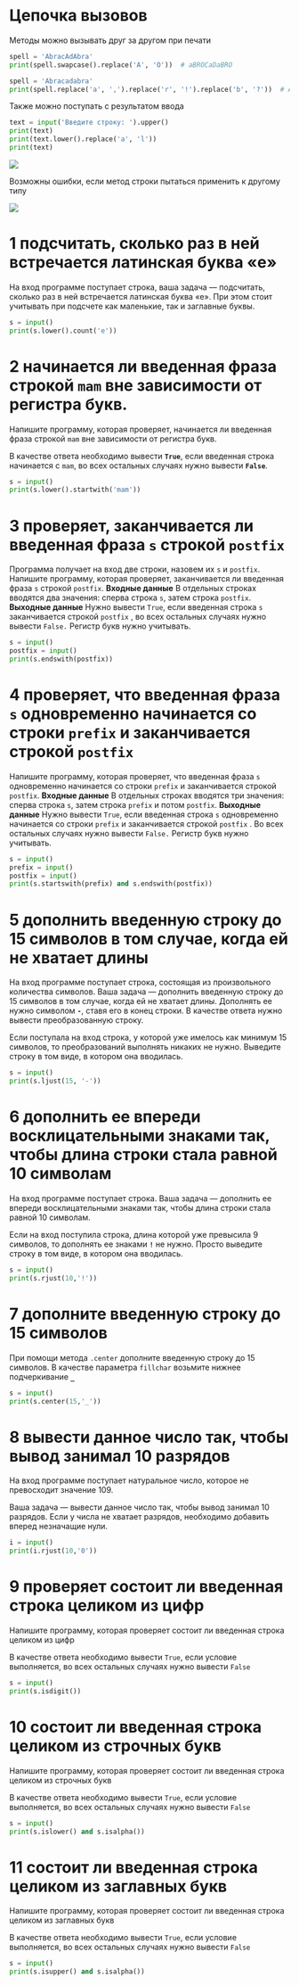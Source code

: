 # Цепочка вызовов

Методы можно вызывать друг за другом при печати
```python
spell = 'AbracAdAbra'
print(spell.swapcase().replace('A', 'O'))  # aBROCaDaBRO

spell = 'Abracadabra'
print(spell.replace('a', ',').replace('r', '!').replace('b', '?'))  # A?!,c,d,?!,
```

Также можно поступать с результатом ввода

```python
text = input('Введите строку: ').upper()
print(text)
print(text.lower().replace('a', 'l'))
print(text)
```

![](../_pictures/image_20250408225956.png)

Возможны ошибки, если метод строки пытаться применить к другому типу

![](../_pictures/image_20250408230510.png)

# 1 подсчитать, сколько раз в ней встречается латинская буква «e»
На вход программе поступает строка, ваша задача — подсчитать, сколько раз в ней встречается латинская буква «e». При этом стоит учитывать при подсчете как маленькие, так и заглавные буквы.

```python
s = input()
print(s.lower().count('e'))
```

# 2 начинается ли введенная фраза строкой `mam` вне зависимости от регистра букв.

Напишите программу, которая проверяет, начинается ли введенная фраза строкой `mam` вне зависимости от регистра букв.

В качестве ответа необходимо вывести **`True`**, если введенная строка начинается с `mam`, во всех остальных случаях нужно вывести **`False`**.

```python
s = input()
print(s.lower().startwith('mam'))
```

# 3 проверяет, заканчивается ли введенная фраза `s` строкой `postfix`
Программа получает на вход две строки, назовем их `s` и `postfix`. Напишите программу, которая проверяет, заканчивается ли введенная фраза `s` строкой `postfix`.
**Входные данные**
В отдельных строках вводятся два значения: сперва строка `s`, затем строка `postfix`.
**Выходные данные**
Нужно вывести `True`, если введенная строка `s` заканчивается строкой `postfix` , во всех остальных случаях нужно вывести `False.` Регистр букв нужно учитывать.

```python
s = input()
postfix = input()
print(s.endswith(postfix))
```

# 4 проверяет, что введенная фраза `s` одновременно начинается со строки `prefix` и заканчивается строкой `postfix`
Напишите программу, которая проверяет, что введенная фраза `s` одновременно начинается со строки `prefix` и заканчивается строкой `postfix`.
**Входные данные**
В отдельных строках вводятся три значения: сперва строка `s`, затем строка `prefix` и потом `postfix`.
**Выходные данные**
Нужно вывести `True`, если введенная строка `s` одновременно начинается со строки `prefix` и заканчивается строкой `postfix` . Во всех остальных случаях нужно вывести `False.` Регистр букв нужно учитывать.
```python
s = input()
prefix = input()
postfix = input()
print(s.startswith(prefix) and s.endswith(postfix))
```

# 5 дополнить введенную строку до 15 символов в том случае, когда ей не хватает длины
На вход программе поступает строка, состоящая из произвольного количества символов. Ваша задача — дополнить введенную строку до 15 символов в том случае, когда ей не хватает длины. Дополнять ее нужно символом **`-`**, ставя его в конец строки. В качестве ответа нужно вывести преобразованную строку.

Если поступала на вход строка, у которой уже имелось как минимум 15 символов, то преобразований выполнять никаких не нужно. Выведите строку в том виде, в котором она вводилась.

```python
s = input()
print(s.ljust(15, '-'))
```

# 6 дополнить ее впереди восклицательными знаками так, чтобы длина строки стала равной 10 символам
На вход программе поступает строка. Ваша задача — дополнить ее впереди восклицательными знаками так, чтобы длина строки стала равной 10 символам.

Если на вход поступила строка, длина которой уже превысила 9 символов, то дополнять ее знаками **`!`** не нужно. Просто выведите строку в том виде, в котором она вводилась.

```python
s = input()
print(s.rjust(10,'!'))
```

# 7 дополните введенную строку до 15 символов
При помощи метода `.center` дополните введенную строку до 15 символов. В качестве параметра `fillchar` возьмите нижнее подчеркивание **`_`**

```python
s = input()
print(s.center(15,'_'))
```

# 8 вывести данное число так, чтобы вывод занимал 10 разрядов
На вход программе поступает натуральное число, которое не превосходит значение 109.

Ваша задача — вывести данное число так, чтобы вывод занимал 10 разрядов. Если у числа не хватает разрядов, необходимо добавить вперед незначащие нули.
```python
i = input()
print(i.rjust(10,'0'))
```

# 9 проверяет состоит ли введенная строка целиком из цифр

Напишите программу, которая проверяет состоит ли введенная строка целиком из цифр

В качестве ответа необходимо вывести `True`, если условие выполняется, во всех остальных случаях нужно вывести `False`
```python
s = input()
print(s.isdigit())
```

# 10  состоит ли введенная строка целиком из строчных букв
Напишите программу, которая проверяет состоит ли введенная строка целиком из строчных букв

В качестве ответа необходимо вывести `True`, если условие выполняется, во всех остальных случаях нужно вывести `False`


```python
s = input()
print(s.islower() and s.isalpha())
```

# 11 состоит ли введенная строка целиком из заглавных букв
Напишите программу, которая проверяет состоит ли введенная строка целиком из заглавных букв

В качестве ответа необходимо вывести `True`, если условие выполняется, во всех остальных случаях нужно вывести `False`
```python
s = input()
print(s.isupper() and s.isalpha())

```